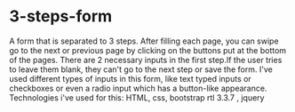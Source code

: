 # 3-steps-form

A form that is separated to 3 steps.
After filling each page, you can swipe go to the next or previous page by clicking on the buttons put at the bottom of the pages.
There are 2 necessary inputs in the first step.If the user tries to leave them blank, they can't go to the next step or save the form.
I've used different types of inputs in this form, like text typed inputs or checkboxes or even a radio input which has a button-like appearance.
Technologies i've used for this:  HTML, css, bootstrap rtl 3.3.7 , jquery
